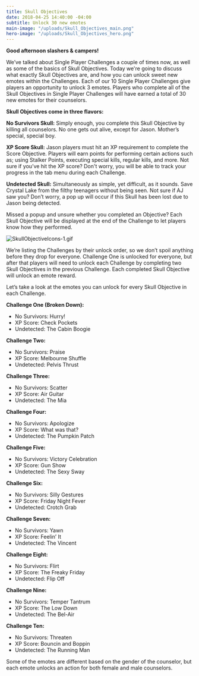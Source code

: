 ```yaml
---
title: Skull Objectives
date: 2018-04-25 14:40:00 -04:00
subtitle: Unlock 30 new emotes
main-image: "/uploads/Skull_Objectives_main.png"
hero-image: "/uploads/Skull_Objectives_hero.png"
---
```


**Good afternoon slashers & campers!**
 
We’ve talked about Single Player Challenges a couple of times now, as well as some of the basics of Skull Objectives. Today we're going to discuss what exactly Skull Objectives are, and how you can unlock sweet new emotes within the Challenges. Each of our 10 Single Player Challenges give players an opportunity to unlock 3 emotes. Players who complete all of the Skull Objectives in Single Player Challenges will have earned a total of 30 new emotes for their counselors.
 
**Skull Objectives come in three flavors:**
 
**No Survivors Skull:** Simply enough, you complete this Skull Objective by killing all counselors. No one gets out alive, except for Jason. Mother’s special, special boy.
 
**XP Score Skull:** Jason players must hit an XP requirement to complete the Score Objective. Players will earn points for performing certain actions such as; using Stalker Points, executing special kills, regular kills, and more. Not sure if you’ve hit the XP score? Don't worry, you will be able to track your progress in the tab menu during each Challenge.
 
**Undetected Skull:** Simultaneously as simple, yet difficult, as it sounds. Save Crystal Lake from the filthy teenagers without being seen. Not sure if AJ saw you? Don’t worry, a pop up will occur if this Skull has been lost due to Jason being detected.

Missed a popup and unsure whether you completed an Objective? Each Skull Objective will be displayed at the end of the Challenge to let players know how they performed.

![SkullObjectiveIcons-1.gif](/uploads/SkullObjectiveIcons-1.gif)
 
We’re listing the Challenges by their unlock order, so we don’t spoil anything before they drop for everyone. Challenge One is unlocked for everyone, but after that players will need to unlock each Challenge by completing two Skull Objectives in the previous Challenge. Each completed Skull Objective will unlock an emote reward. 

Let’s take a look at the emotes you can unlock for every Skull Objective in each Challenge. 

**Challenge One (Broken Down):**
* No Survivors: Hurry!
* XP Score: Check Pockets
* Undetected: The Cabin Boogie

**Challenge Two:**
* No Survivors: Praise
* XP Score: Melbourne Shuffle
* Undetected: Pelvis Thrust

**Challenge Three:**
* No Survivors: Scatter
* XP Score: Air Guitar
* Undetected: The Mia

**Challenge Four:**
* No Survivors: Apologize
* XP Score: What was that?
* Undetected: The Pumpkin Patch

**Challenge Five:**
* No Survivors: Victory Celebration
* XP Score: Gun Show
* Undetected: The Sexy Sway

**Challenge Six:**
* No Survivors: Silly Gestures
* XP Score: Friday Night Fever
* Undetected: Crotch Grab

**Challenge Seven:**
* No Survivors: Yawn
* XP Score: Feelin’ It
* Undetected: The Vincent

**Challenge Eight:**
* No Survivors: Flirt
* XP Score: The Freaky Friday
* Undetected: Flip Off
 
**Challenge Nine:**
* No Survivors: Temper Tantrum
* XP Score: The Low Down
* Undetected: The Bel-Air
 
**Challenge Ten:**
* No Survivors: Threaten
* XP Score: Bouncin and Boppin
* Undetected: The Running Man
 
Some of the emotes are different based on the gender of the counselor, but each emote unlocks an action for both female and male counselors.

